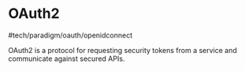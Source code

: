 # OAuth2
#tech/paradigm/oauth/openidconnect 

OAuth2 is a protocol for requesting security tokens from a service and communicate against secured APIs.